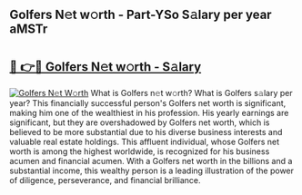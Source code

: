 ## Golfers N𝚎t w𝚘rth - Part-YSo S𝚊lary per year aMSTr

# <h2><a href="http://gc2208.nevu.top/?p=Golfers">🔗 👉🔴 Golfers N𝚎t w𝚘rth - S𝚊lary</a></h2>

[![Golfers N𝚎t W𝚘rth](https://i.imgur.com/Oavwk0R.jpeg)](http://gc2208.nevu.top/?p=Golfers)
What is Golfers n𝚎t w𝚘rth? What is Golfers s𝚊lary per year?
This financially successful person's Golfers net worth is significant, making him one of the wealthiest in his profession. His yearly earnings are significant, but they are overshadowed by Golfers net worth, which is believed to be more substantial due to his diverse business interests and valuable real estate holdings. This affluent individual, whose Golfers net worth is among the highest worldwide, is recognized for his business acumen and financial acumen. With a Golfers net worth in the billions and a substantial income, this wealthy person is a leading illustration of the power of diligence, perseverance, and financial brilliance.
